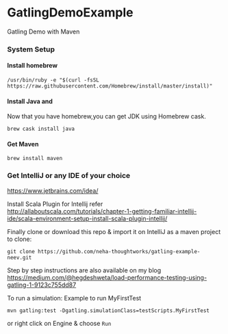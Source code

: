 # GatlingDemoExample
Gatling Demo with Maven

###  System Setup

#### Install homebrew

`/usr/bin/ruby -e "$(curl -fsSL https://raw.githubusercontent.com/Homebrew/install/master/install)"`

#### Install Java and
Now that you have homebrew,you can get JDK using Homebrew cask.

`brew cask install java`

#### Get Maven

`brew install maven`


### Get IntelliJ or any IDE of your choice
https://www.jetbrains.com/idea/

Install Scala Plugin for Intellij refer http://allaboutscala.com/tutorials/chapter-1-getting-familiar-intellij-ide/scala-environment-setup-install-scala-plugin-intellij/

Finally clone or download this repo & import it on IntelliJ as a maven project
to clone: 

`git clone https://github.com/neha-thoughtworks/gatling-example-neev.git`


Step by step instructions are also available on my blog
https://medium.com/@hegdeshweta/load-performance-testing-using-gatling-1-9123c755dd87


To run a simulation:
Example to run MyFirstTest


`mvn gatling:test -Dgatling.simulationClass=testScripts.MyFirstTest`

or right click on Engine & choose `Run`






